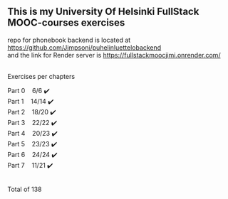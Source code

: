 ## This is my University Of Helsinki FullStack MOOC-courses exercises

repo for phonebook backend is located at https://github.com/Jimpsoni/puhelinluettelobackend <br>
and the link for Render server is https://fullstackmoocjimi.onrender.com/ <br><br>

Exercises per chapters

Part 0 &nbsp;&nbsp;  6/6 ✔️ <br>
Part 1 &nbsp;&nbsp;  14/14 ✔️ <br>
Part 2 &nbsp;&nbsp;  18/20 ✔️ <br>
Part 3 &nbsp;&nbsp;  22/22 ✔️ <br>
Part 4 &nbsp;&nbsp;  20/23 ✔️ <br>
Part 5 &nbsp;&nbsp;  23/23 ✔️ <br>
Part 6 &nbsp;&nbsp;  24/24 ✔️ <br>
Part 7 &nbsp;&nbsp;  11/21 ✔️ <br>

<br>
Total of 138

